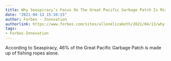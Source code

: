 ```yaml
---
title: Why Seaspiracy’s Focus On The Great Pacific Garbage Patch Is Misleading
date: "2021-04-13 15:10:15"
author: Forbes - Innovation
authorlink: https://www.forbes.com/sites/allenelizabeth/2021/04/13/why-seaspiracys-focus-on-the-great-pacific-garbage-patch-is-misleading/
tags:
- Forbes-Innovation
---
```

According to Seaspiracy, 46% of the Great Pacific Garbage Patch is made up of fishing ropes alone.